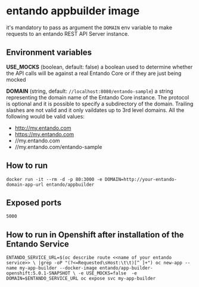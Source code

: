 # entando appbuilder image

it's mandatory to pass as argument the `DOMAIN` env variable  to make requests to an entando REST API Server instance.

## Environment variables

__USE_MOCKS__ (boolean, default: false)
a boolean used to determine whether the API calls will be against a real Entando Core or if they are just being mocked

__DOMAIN__ (string, default: `//localhost:8080/entando-sample`)
a string representing the domain name of the Entando Core instance. The protocol is optional and it is possible to specify a subdirectory of the domain. Trailing slashes are not valid and it only vaildates up to 3rd level domains.
All the following would be valid values:

* http://my.entando.com
* https://my.entando.com
* //my.entando.com
* //my.entando.com/entando-sample

## How to run

`docker run -it --rm -d -p 80:3000 -e DOMAIN=http://your-entando-domain-app-url entando/appbuilder`

## Exposed ports

`5000`

## How to run in Openshift after installation of the Entando Service

`ENTANDO_SERVICE_URL=$(oc describe route <<name of your entando service>> \
    |grep -oP "(?<=Requested\sHost:\t\t)[^ ]+")
oc new-app --name my-app-builder --docker-image entando/app-builder-openshift:5.0.1-SNAPSHOT \
    -e USE_MOCKS=false  -e DOMAIN=$ENTANDO_SERVICE_URL
oc expose svc my-app-builder`


